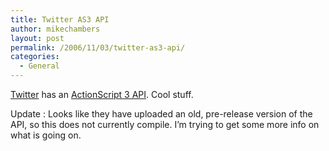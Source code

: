 ```yaml
---
title: Twitter AS3 API
author: mikechambers
layout: post
permalink: /2006/11/03/twitter-as3-api/
categories:
  - General
---
```



[Twitter][1] has an [ActionScript 3 API][2]. Cool stuff.

Update : Looks like they have uploaded an old, pre-release version of the API, so this does not currently compile. I&#8217;m trying to get some more info on what is going on.

 [1]: http://twitter.com
 [2]: http://twitter.com/blog/2006/10/twitter-api-for-flash-developers.html